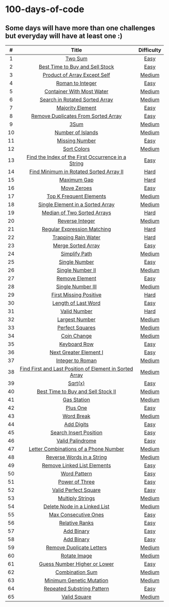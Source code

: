 # 100-days-of-code
## Some days will have more than one challenges but everyday will have at least one :)

| # | Title  | Difficulty |
|:---:|:---:|:---:|
|1|[Two Sum](https://github.com/isabellukk/100-days-of-code/blob/main/two_sum.js)|[Easy](https://leetcode.com/problems/two-sum/)|
|2|[Best Time to Buy and Sell Stock](https://github.com/isabellukk/100-days-of-code/blob/main/best_time_to_buy_and_sell_stock.js)|[Easy](https://leetcode.com/problems/best-time-to-buy-and-sell-stock/)|
|3|[Product of Array Except Self](https://github.com/isabellukk/100-days-of-code/blob/main/product_of_array_except_self.js)|[Medium](https://leetcode.com/problems/product-of-array-except-self/)|
|4|[Roman to Integer](https://github.com/isabellukk/100-days-of-code/blob/main/roman_to_integer.js)|[Easy](https://leetcode.com/problems/roman-to-integer/)|
|5|[Container With Most Water](https://github.com/isabellukk/100-days-of-code/blob/main/container_with_most_water.js)|[Medium](https://leetcode.com/problems/container-with-most-water/)|
|6|[Search in Rotated Sorted Array](https://github.com/isabellukk/100-days-of-code/blob/main/search_in_rotated_sorted_array.js)|[Medium]( https://leetcode.com/problems/search-in-rotated-sorted-array/)|
|7|[Majority Element](https://github.com/isabellukk/100-days-of-code/blob/main/majority_element.js)|[Easy]( https://leetcode.com/problems/majority-element/)|
|8|[Remove Duplicates From Sorted Array](https://github.com/isabellukk/100-days-of-code/blob/main/remove_duplicates_from_sorted_array.js)|[Easy](https://leetcode.com/problems/remove-duplicates-from-sorted-array/)|
|9|[3Sum](https://github.com/isabellukk/100-days-of-code/blob/main/3sum.js)|[Medium](https://leetcode.com/problems/3sum/description/)|
|10|[Number of Islands](https://github.com/isabellukk/100-days-of-code/blob/main/number_of_islands.js)|[Medium](https://leetcode.com/problems/number-of-islands/description/)|
|11|[Missing Number](https://github.com/isabellukk/100-days-of-code/blob/main/missing_number.js)|[Easy](https://leetcode.com/problems/missing-number/description/)|
|12|[Sort Colors](https://github.com/isabellukk/100-days-of-code/blob/main/sort_colors.js)|[Medium](https://leetcode.com/problems/sort-colors/description/)|
|13|[Find the Index of the First Occurrence in a String](https://github.com/isabellukk/100-days-of-code/blob/main/find_the_index_of_the_first_occurrence_in_a_string.js)|[Easy](https://leetcode.com/problems/find-the-index-of-the-first-occurrence-in-a-string/)|
|14|[Find Minimum in Rotated Sorted Array II](https://github.com/isabellukk/100-days-of-code/blob/main/find_minimum_in_rotated_sorted_array_II.js)|[Hard](https://leetcode.com/problems/find-minimum-in-rotated-sorted-array-ii/description/)|
|15|[Maximum Gap](https://github.com/isabellukk/100-days-of-code/blob/main/maximum_gap.js)|[Hard](https://leetcode.com/problems/maximum-gap/description/)|
|16|[Move Zeroes](https://github.com/isabellukk/100-days-of-code/blob/main/move_zeroes.js)|[Easy](https://leetcode.com/problems/move-zeroes/description/)|
|17|[Top K Frequent Elements](https://github.com/isabellukk/100-days-of-code/blob/main/top_k_frequent_elements.js)|[Medium](https://leetcode.com/problems/top-k-frequent-elements/)|
|18|[Single Element in a Sorted Array](https://github.com/isabellukk/100-days-of-code/blob/main/single_element_in_a_sorted_array.js)|[Medium](https://leetcode.com/problems/single-element-in-a-sorted-array/)|
|19|[Median of Two Sorted Arrays](https://github.com/isabellukk/100-days-of-code/blob/main/median_of_two_sorted_arrays.js)|[Hard](https://leetcode.com/problems/median-of-two-sorted-arrays/)|
|20|[Reverse Integer](https://github.com/isabellukk/100-days-of-code/blob/main/reverse_integer.js)|[Medium](https://leetcode.com/problems/reverse-integer/)|
|21|[Regular Expression Matching](https://github.com/isabellukk/100-days-of-code/blob/main/regular_expression_matching.js)|[Hard](https://leetcode.com/problems/regular-expression-matching/description/)|
|22|[Trapping Rain Water](https://github.com/isabellukk/100-days-of-code/blob/main/trapping_rain_water.js)|[Hard](https://leetcode.com/problems/trapping-rain-water/description/)|
|23|[Merge Sorted Array](https://github.com/isabellukk/100-days-of-code/blob/main/merge_sorted_array.js)|[Easy](https://leetcode.com/problems/merge-sorted-array/description/)|
|24|[Simplify Path](https://github.com/isabellukk/100-days-of-code/blob/main/simplify_path.js)|[Medium](https://leetcode.com/problems/simplify-path/)|
|25|[Single Number](https://github.com/isabellukk/100-days-of-code/blob/main/single_number.js)|[Easy](https://leetcode.com/problems/single-number/description/)|
|26|[Single Number II](https://github.com/isabellukk/100-days-of-code/blob/main/single_number_ii.js)|[Medium](https://leetcode.com/problems/single-number-ii/)|
|27|[Remove Element](https://github.com/isabellukk/100-days-of-code/blob/main/remove_element.js)|[Easy](https://leetcode.com/problems/remove-element)|
|28|[Single Number III](https://github.com/isabellukk/100-days-of-code/blob/main/single_number_iii.js)|[Medium](https://leetcode.com/problems/single-number-iii/)|
|29|[First Missing Positive](https://github.com/isabellukk/100-days-of-code/blob/main/first_missing_positive.js)|[Hard](https://leetcode.com/problems/first-missing-positive/description/)|
|30|[Length of Last Word](https://github.com/isabellukk/100-days-of-code/blob/main/length_of_last_word.js)|[Easy](https://leetcode.com/problems/length-of-last-word/description/)|
|31|[Valid Number](https://github.com/isabellukk/100-days-of-code/blob/main/valid_number.js)|[Hard](https://leetcode.com/problems/valid-number/description/)|
|32|[Largest Number](https://github.com/isabellukk/100-days-of-code/blob/main/100_days_of_code/largest_number.js)|[Medium](https://leetcode.com/problems/largest-number/)|
|33|[Perfect Squares](https://github.com/isabellukk/100-days-of-code/blob/main/100_days_of_code/perfect_squares.js)|[Medium](https://leetcode.com/problems/perfect-squares/description/)|
|34|[Coin Change](https://github.com/isabellukk/100-days-of-code/blob/main/100_days_of_code/coin_change.js)|[Medium](https://leetcode.com/problems/coin-change/description/)|
|35|[Keyboard Row](https://github.com/isabellukk/100-days-of-code/blob/main/100_days_of_code/keyboard_row.js)|[Easy](https://leetcode.com/problems/keyboard-row/description/)|
|36|[Next Greater Element I](https://github.com/isabellukk/100-days-of-code/blob/main/100_days_of_code/next_greater_element_i.js)|[Easy](https://leetcode.com/problems/next-greater-element-i/description/)|
|37|[Integer to Roman](https://github.com/isabellukk/100-days-of-code/blob/main/100_days_of_code/integer_to_roman.js)|[Medium](https://leetcode.com/problems/integer-to-roman/description/)|
|38|[Find First and Last Position of Element in Sorted Array](https://github.com/isabellukk/100-days-of-code/blob/main/100_days_of_code/find_first_and_last_position_of_element_in_sorted_array.js)|[Medium](https://leetcode.com/problems/find-first-and-last-position-of-element-in-sorted-array/description/)|
|39|[Sqrt(x)](https://github.com/isabellukk/100-days-of-code/blob/main/100_days_of_code/sqrt_x.js)|[Easy](https://leetcode.com/problems/sqrtx/description/)|
|40|[Best Time to Buy and Sell Stock II](https://github.com/isabellukk/100-days-of-code/blob/main/100_days_of_code/best_time_to_buy_and_sell_stock_ii.js)|[Medium](https://leetcode.com/problems/best-time-to-buy-and-sell-stock-ii/description/)|
|41|[Gas Station](https://github.com/isabellukk/100-days-of-code/blob/main/100_days_of_code/gas_station.js)|[Medium](https://leetcode.com/problems/gas-station/description/)|
|42|[Plus One](https://github.com/isabellukk/100-days-of-code/blob/main/100_days_of_code/plus_one.js)|[Easy](https://leetcode.com/problems/plus-one/)|
|43|[Word Break](https://github.com/isabellukk/100-days-of-code/blob/main/100_days_of_code/word_break.js)|[Medium](https://leetcode.com/problems/word-break/description/)|
|44|[Add Digits](https://github.com/isabellukk/100-days-of-code/blob/main/100_days_of_code/add_digits.js)|[Easy](https://leetcode.com/problems/add-digits/description/)|
|45|[Search Insert Position](https://github.com/isabellukk/100-days-of-code/blob/main/100_days_of_code/search_insert_position.js)|[Easy](https://leetcode.com/problems/search-insert-position/description/)|
|46|[Valid Palindrome](https://github.com/isabellukk/100-days-of-code/blob/main/100_days_of_code/valid_palindrome.js)|[Easy](https://leetcode.com/problems/valid-palindrome/description/)|
|47|[Letter Combinations of a Phone Number](https://github.com/isabellukk/100-days-of-code/blob/main/100_days_of_code/letter_combinations_of_a_phone_number.js)|[Medium](https://leetcode.com/problems/letter-combinations-of-a-phone-number/description/)|
|48|[Reverse Words in a String](https://github.com/isabellukk/100-days-of-code/blob/main/100_days_of_code/reverse_words_in_a_string.js)|[Medium](https://leetcode.com/problems/reverse-words-in-a-string/description/)|
|49|[Remove Linked List Elements](https://github.com/isabellukk/100-days-of-code/blob/main/100_days_of_code/remove_linked_list_elements.js)|[Easy](https://leetcode.com/problems/remove-linked-list-elements/description/)|
|50|[Word Pattern](https://github.com/isabellukk/100-days-of-code/blob/main/100_days_of_code/word_pattern.js)|[Easy](https://leetcode.com/problems/word-pattern/description/)|
|51|[Power of Three](https://github.com/isabellukk/100-days-of-code/blob/main/100_days_of_code/power_of_three.js)|[Easy](https://leetcode.com/problems/power-of-three/description/)|
|52|[Valid Perfect Square](https://github.com/isabellukk/100-days-of-code/blob/main/100_days_of_code/valid_perfect_square.js)|[Easy](https://leetcode.com/problems/valid-perfect-square/description/)|
|53|[Multiply Strings](https://github.com/isabellukk/100-days-of-code/blob/main/100_days_of_code/multiply_strings.js)|[Medium](https://leetcode.com/problems/multiply-strings/description/)|
|54|[Delete Node in a Linked List](https://github.com/isabellukk/100-days-of-code/blob/main/100_days_of_code/delete_node_in_a_linked_list.js)|[Medium](https://leetcode.com/problems/delete-node-in-a-linked-list/description/)|
|55|[Max Consecutive Ones](https://github.com/isabellukk/100-days-of-code/blob/main/100_days_of_code/max_consecutive_ones.js)|[Easy](https://leetcode.com/problems/max-consecutive-ones/description/)|
|56|[Relative Ranks](https://github.com/isabellukk/100-days-of-code/blob/main/100_days_of_code/relative_ranks.js)|[Easy](https://leetcode.com/problems/relative-ranks/)|
|57|[Add Binary](https://github.com/isabellukk/100-days-of-code/blob/main/100_days_of_code/add_binary.js)|[Easy](https://leetcode.com/problems/add-binary/description/)|
|58|[Add Binary](https://github.com/isabellukk/100-days-of-code/blob/main/100_days_of_code/add_strings.js)|[Easy](https://leetcode.com/problems/add-strings/description/)|
|59|[Remove Duplicate Letters](https://github.com/isabellukk/100-days-of-code/blob/main/100_days_of_code/remove_duplicate_letters.js)|[Medium](https://leetcode.com/problems/remove-duplicate-letters/description/)|
|60|[Rotate Image](https://github.com/isabellukk/100-days-of-code/blob/main/100_days_of_code/rotate_image.js)|[Medium](https://leetcode.com/problems/rotate-image/description/)|
|61|[Guess Number Higher or Lower](https://github.com/isabellukk/100-days-of-code/blob/main/100_days_of_code/guess_number_higher_or_lower.js)|[Easy](https://leetcode.com/problems/guess-number-higher-or-lower/description/)|
|62|[Combination Sum](https://github.com/isabellukk/100-days-of-code/blob/main/100_days_of_code/combination_sum.js)|[Medium](https://leetcode.com/problems/combination-sum/description/)|
|63|[Minimum Genetic Mutation](https://github.com/isabellukk/100-days-of-code/blob/main/100_days_of_code/minimum_genetic_mutation.js)|[Medium](https://leetcode.com/problems/minimum-genetic-mutation/description/)|
|64|[Repeated Substring Pattern](https://github.com/isabellukk/100-days-of-code/blob/main/100_days_of_code/repeated_substring_pattern.js)|[Easy](https://leetcode.com/problems/repeated-substring-pattern/)|
|65|[Valid Square](https://github.com/isabellukk/100-days-of-code/blob/main/100_days_of_code/valid_square.js)|[Medium](https://leetcode.com/problems/valid-square/description/)|
